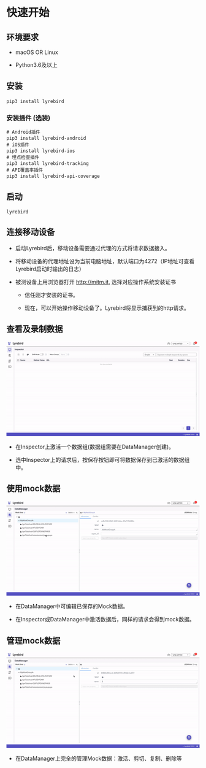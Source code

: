 # 快速开始

## 环境要求

* macOS OR Linux

* Python3.6及以上

## 安装

```shell
pip3 install lyrebird
```

### 安装插件 (选装)

```shell
# Android插件 
pip3 install lyrebird-android
# iOS插件
pip3 install lyrebird-ios
# 埋点检查插件
pip3 install lyrebird-tracking
# API覆盖率插件
pip3 install lyrebird-api-coverage
```
        
## 启动

```shell
lyrebird
```

## 连接移动设备

* 启动Lyrebird后，移动设备需要通过代理的方式将请求数据接入。                

* 将移动设备的代理地址设为当前电脑地址，默认端口为4272（IP地址可查看Lyrebird启动时输出的日志）

* 被测设备上用浏览器打开 http://mitm.it, 选择对应操作系统安装证书

    * 信任刚才安装的证书。

    * 现在，可以开始操作移动设备了。Lyrebird将显示捕获到的http请求。

## 查看及录制数据

![](../img/inspector.gif)

* 在Inspector上激活一个数据组(数据组需要在DataManager创建)。

* 选中Inspector上的请求后，按保存按钮即可将数据保存到已激活的数据组中。


## 使用mock数据

![](../img/inspector_mock.gif)

* 在DataManager中可编辑已保存的Mock数据。

* 在Inspector或DataManager中激活数据后，同样的请求会得到mock数据。

## 管理mock数据

![](../img/data_manager.gif)

* 在DataManager上完全的管理Mock数据：激活、剪切、复制、删除等
